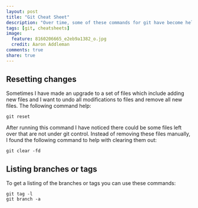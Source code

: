 ```yaml
---
layout: post
title: "Git Cheat Sheet"
description: "Over time, some of these commands for git have become helpful while working with repositories. The one I like most is when I want to do a true reset of not only files changed, but also files I have created. Other times, there are commands that help display information."
tags: [git, cheatsheets]
image:
  feature: 8160206665_e2eb9a1382_o.jpg
  credit: Aaron Addleman
comments: true
share: true
---
```


## Resetting changes

Sometimes I have made an upgrade to a set of files which include adding new files and I want to undo all modifications to files and remove all new files. The following command help:

    
    git reset

After running this command I have noticed there could be some files left over that are not under git control. Instead of removing these files manually, I found the following command to help with clearing them out:

    git clear -fd

## Listing branches or tags

To get a listing of the branches or tags you can use these commands:

    git tag -l
    git branch -a

